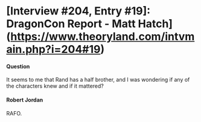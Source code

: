 # [Interview #204, Entry #19]: DragonCon Report - Matt Hatch](https://www.theoryland.com/intvmain.php?i=204#19)

#### Question

It seems to me that Rand has a half brother, and I was wondering if any of the characters knew and if it mattered?

#### Robert Jordan

RAFO.

